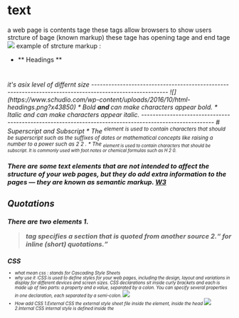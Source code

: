 # text 
a web page is contents tage these tags allow browsers to show users strcture of bage (known markup)
these tage has opening tage and end tage 
![](https://clearlydecoded.com/assets/images/posts/2017-09-04-anatomy-of-html-tag/simple-p-tag.png)
example of strcture markup :
* ** Headings **
<h1>
<h2>
<h3>
<h4>
<h5>
<h6>
it's asix level of differnt size
--------------------------------------------------------------------------------------------------------
![](https://www.schudio.com/wp-content/uploads/2016/10/html-headings.png?x43850)
* Bold
  <b> and </b>  can make
characters appear bold.
* Italic
   <i> and </i> can make
characters appear italic.
-------------------------------------------------------------------------------------------------------
# Superscript and Subscript
* The <sup> element is used
to contain characters that
should be superscript such
as the suffixes of dates or
mathematical concepts like
raising a number to a power such
as 2 2 .
* The <sub> element is used to
contain characters that should
be subscript. It is commonly
used with foot notes or chemical
formulas such as H 2 0.

There are some text elements that are not intended to affect the
structure of your web pages, but they do add extra information to the
pages — they are known as semantic markup.
[W3](https://www.w3schools.com/tags/tag_em.asp)
--------------------------------------------------------------------------------------------------------
# Quotations 
There are two elements
1.<blockquote>
 tag specifies a section that is quoted from another source
2.<q>
for inline (short) quotations.
-------------------------------------------------------------------------------------------------------
## CSS ##
* what mean css :
 stands for Cascading Style Sheets
* why use it :CSS is used to define styles for your web pages, including the design, layout and variations in display for different devices and screen sizes.
 CSS declarations sit inside curly brackets and each is made up of two
parts: a property and a value, separated by a colon. You can specify
several properties in one declaration, each separated by a semi-colon.
![](https://cssworkshop.files.wordpress.com/2015/03/css-declaration.png)
* How add CSS
  1.External CSS
  the external style sheet file inside the <link> element, inside the head
  ![](https://www.homeandlearn.co.uk/WD/images/chapter4/external_styles_about_code.gif)
  2.Internal CSS
   internal style is defined inside the <style> element, inside the head section.
   ![](https://codebridgeplus.com/wp-content/uploads/InternalCSSInternalstylingisdefinedinthe_head_sectionofanHTMLpageusinga_style_element..jpg)
  3.Inline CSS
   add the style attribute to the relevant element.
   ![](https://www.sitesbay.com/css/images/inline-css.png)
   [source](file:///home/sanaa/Downloads/HTML%20CSS.pdf)
-----------------------------------------------------------------------------------------------------
## JavaScript
JavaScript Can Change HTML Content
JavaScript Can Change HTML Styles
JavaScript Can Change HTML Attribute Values
JavaScript Can Show HTML Elements
In HTML, JavaScript code is inserted between <script> and </script> tags.
External scripts are practical when the same code is used in many different web pages.

JavaScript files have the file extension .js.

To use an external script, put the name of the script file in the src (source) attribute of a <script> tag:

[source](https://www.w3schools.com/js/js_whereto.asp)
![](https://datavisioner.net/wp-content/uploads/2020/04/javascript-illustration.png)
[js book](https://slack-files.com/files-pri-safe/TNGRRLUMA-F01VBUFKN3C/javascript_and_jquery_interactive_jon_du.pdf?c=1619395289-96c719feacff7a14)

![js variable](https://tutorial.techaltum.com/images/js-variables.jpg)

Example:
var x = 5;
var y = 6;
var z = x + y;
# DATA TYPES
JavaScript distinguishes between numbers,
strings, and true or false values known as
Booleans.
1.JavaScript Strings
2.JavaScript Numbers
3.JavaScript Booleans
4.JavaScript Arrays
5.JavaScript Objects
------------------------------------------------------------------------------------------------------
## loop  
* SWITCH STATEMENTS 
A switch statement starts with a
variable called the switch value.
Each case indicates a possible
value for this variable and the
code that should run if the
variable matches that value.
* Syntax
switch(expression) {
  case x:
    // code block
    break;
  case y:
    // code block
    break;
  default:
    // code block
}


